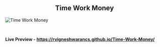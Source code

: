 <h2 align = "center">Time Work Money</h2>

![Time Work Money](https://user-images.githubusercontent.com/112814057/210303365-e06b9553-3593-46fa-b775-f0ad3ce7ca75.png)

<br>

**Live Preview - https://rvigneshwarancs.github.io/Time-Work-Money/**
